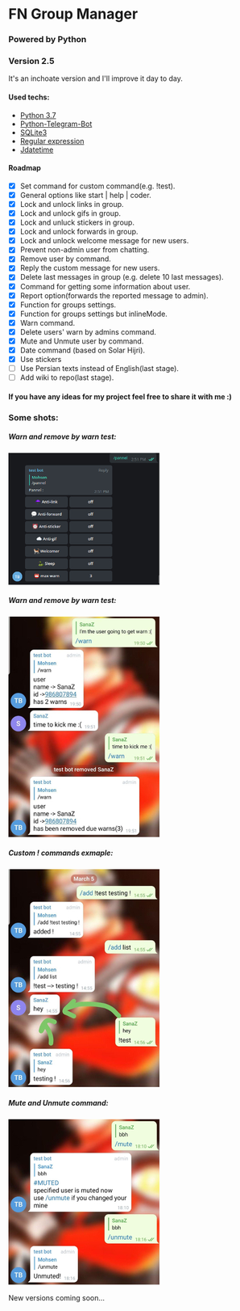 # FN Group Manager
### Powered by Python
### Version 2.5 

It's an inchoate version and I'll improve it day to day.

#### Used techs:
* [Python 3.7](https://www.python.org/downloads/release/python-370/)
* [Python-Telegram-Bot](https://python-telegram-bot.readthedocs.io/)
* [SQLite3](https://docs.python.org/3/library/sqlite3.html)
* [Regular expression](https://docs.python.org/3/library/re.html)
* [Jdatetime](https://pypi.org/project/jdatetime/)

#### Roadmap
- [x] Set command for custom command(e.g. !test).
- [x] General options like start | help | coder.
- [x] Lock and unlock links in group.
- [x] Lock and unlock gifs in group.
- [x] Lock and unluck stickers in group.
- [x] Lock and unlock forwards in group.
- [x] Lock and unlock welcome message for new users.
- [x] Prevent non-admin user from chatting. 
- [x] Remove user by command.
- [x] Reply the custom message for new users. 
- [x] Delete last messages in group (e.g. delete 10 last messages).
- [x] Command for getting some information about user.
- [x] Report option(forwards the reported message to admin).
- [x] Function for groups settings.
- [x] Function for groups settings but inlineMode.
- [x] Warn command.
- [x] Delete users' warn by admins command.
- [x] Mute and Unmute user by command.
- [x] Date command (based on Solar Hijri).
- [x] Use stickers
- [ ] Use Persian texts instead of English(last stage).
- [ ] Add wiki to repo(last stage).

#### If you have any ideas for my project feel free to share it with me :)

### Some shots:
##### Warn and remove by warn test:
![alt-pannel](https://github.com/mohsenFN/FN-manager/blob/master/images/screenshots/example4.jpg)

##### Warn and remove by warn test:
![alt-ex](https://github.com/mohsenFN/FN-manager/blob/master/images/screenshots/example1.jpg)

##### Custom ! commands exmaple:
![alt-warn](https://github.com/mohsenFN/FN-manager/blob/master/images/screenshots/example2.jpg)

##### Mute and Unmute command:
![alt-warn](https://github.com/mohsenFN/FN-manager/blob/master/images/screenshots/example3.jpg)



New versions coming soon...
